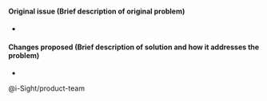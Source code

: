 #### Original issue (Brief description of original problem)
-

#### Changes proposed (Brief description of solution and how it addresses the problem)
-

@i-Sight/product-team
